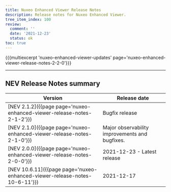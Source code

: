 ```yaml
---
title: Nuxeo Enhanced Viewer Release Notes
description: Release notes for Nuxeo Enhanced Viewer.
tree_item_index: 100
review:
  comment: ''
  date: '2021-12-23'
  status: ok
toc: true
---
```



{{{multiexcerpt 'nuxeo-enhanced-viewer-updates' page='nuxeo-enhanced-viewer-release-notes-2-2-0'}}}

---

<!-- | [NEV 2.2.0]({{page page='nuxeo-enhanced-viewer-release-notes-2-2-0'}})        | Introduces the ability to redact content                                  | -->

## NEV Release Notes summary

| Version                                                                       | Release date                                                               |
| ----------------------------------------------------------------------------- | -------------------------------------------------------------------------- |
| [NEV 2.1.2]({{page page='nuxeo-enhanced-viewer-release-notes-2-1-2'}})        | Bugfix release                                                             |
| [NEV 2.1.0]({{page page='nuxeo-enhanced-viewer-release-notes-2-1-0'}})        | Major observability improvements and bugfixes.                             |
| [NEV 2.0.0]({{page page='nuxeo-enhanced-viewer-release-notes-2-0-0'}})        | 2021-12-23 - Latest release                                                |
| [NEV 10.6.11]({{page page='nuxeo-enhanced-viewer-release-notes-10-6-11'}})    | 2021-12-17                                                                 |
